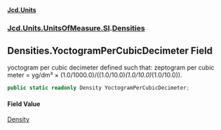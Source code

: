 #### [Jcd.Units](index.md 'index')
### [Jcd.Units.UnitsOfMeasure.SI](Jcd.Units.UnitsOfMeasure.SI.md 'Jcd.Units.UnitsOfMeasure.SI').[Densities](Densities.md 'Jcd.Units.UnitsOfMeasure.SI.Densities')

## Densities.YoctogramPerCubicDecimeter Field

yoctogram per cubic decimeter defined such that: zeptogram per cubic meter = yg/dm³ ×
(1.0/1000.0)/((1.0/10.0)*(1.0/10.0)*(1.0/10.0)).

```csharp
public static readonly Density YoctogramPerCubicDecimeter;
```

#### Field Value
[Density](Density.md 'Jcd.Units.UnitTypes.Density')